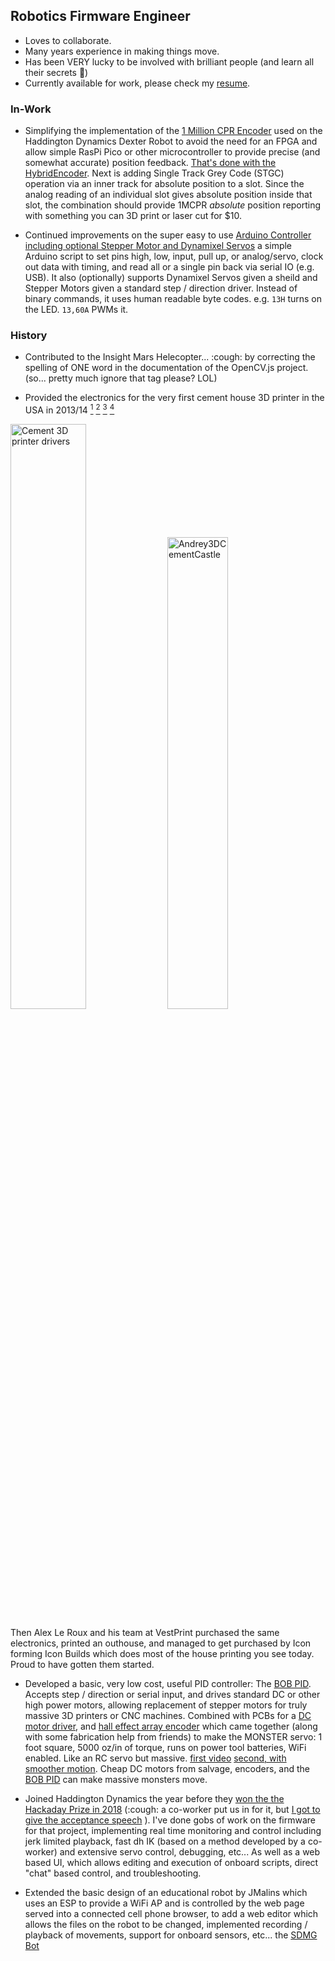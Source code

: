 ## Robotics Firmware Engineer

- Loves to collaborate.
- Many years experience in making things move.
- Has been VERY lucky to be involved with brilliant people (and learn all their secrets 🤫)
- Currently available for work, please check my <a href="https://docs.google.com/document/d/19SGMbVQtF7QBo8nATcOUQLo_2o9t4nHPgO0AcBHvORA/edit?usp=sharing">resume</a>.

### In-Work

- Simplifying the implementation of the [1 Million CPR Encoder](https://github.com/HaddingtonDynamics/Dexter/wiki/Encoders) used on the Haddington Dynamics Dexter Robot to avoid the need for an FPGA and allow simple RasPi Pico or other microcontroller to provide precise (and somewhat accurate) position feedback. [That's done with the HybridEncoder](https://github.com/JamesNewton/HybridDiskEncoder). Next is adding Single Track Grey Code (STGC) operation via an inner track for absolute position to a slot. Since the analog reading of an individual slot gives absolute position inside that slot, the combination should provide 1MCPR _absolute_ position reporting with something you can 3D print or laser cut for $10.

- Continued improvements on the super easy to use [Arduino Controller including optional Stepper Motor and Dynamixel Servos](https://github.com/JamesNewton/Arduino_Dynamixel_Stepper_Controller) a simple Arduino script to set pins high, low, input, pull up, or analog/servo, clock out data with timing, and read all or a single pin back via serial IO (e.g. USB). It also (optionally) supports Dynamixel Servos given a sheild and Stepper Motors given a standard step / direction driver. Instead of binary commands, it uses human readable byte codes. e.g. `13H` turns on the LED. `13,60A` PWMs it. 

### History
- Contributed to the Insight Mars Helecopter... :cough: by correcting the spelling of ONE word in the documentation of the OpenCV.js project. (so... pretty much ignore that tag please? LOL)

- Provided the electronics for the very first cement house 3D printer in the USA in 2013/14 [<sup>1</sup>](https://hackaday.com/2014/05/29/man-builds-concrete-3d-printer-in-his-garage/) [<sup>2</sup>](https://3dprint.com/12933/3d-printed-castle-complete/) [<sup>3</sup>](http://web.archive.org/web/20170328064604/http://americankabuki.blogspot.com/2014/09/minnesotan-man-builds-worlds-first-3d.html) [<sup>4</sup>](https://www.youtube.com/watch?v=aSJXaPGLmIk)

<img alt="Cement 3D printer drivers" width="49%" src="https://github.com/user-attachments/assets/a6195d92-6e6a-486f-bc16-8013e1b4a43c"> <img alt="Andrey3DCementCastle" width="44%" src="https://github.com/user-attachments/assets/a8e1144f-eec2-4d65-8c2c-cb8793ccc69d">

Then Alex Le Roux and his team at VestPrint purchased the same electronics, printed an outhouse, and managed to get purchased by Icon forming Icon Builds which does most of the house printing you see today. Proud to have gotten them started. 

- Developed a basic, very low cost, useful PID controller: The [BOB PID](https://github.com/JamesNewton/BOBPID/). Accepts step / direction or serial input, and drives standard DC or other high power motors, allowing replacement of stepper motors for truly massive 3D printers or CNC machines. Combined with PCBs for a [DC motor driver](https://hackaday.io/project/11419-massmindorg-40-v-18-a-output-dc-motor-drive), and [hall effect array encoder](https://hackaday.io/project/11418-massmindorg-abosoluteincremental-rotary-encoder) which came together (along with some fabrication help from friends) to make the MONSTER servo: 1 foot square, 5000 oz/in of torque, runs on power tool batteries, WiFi enabled. Like an RC servo but massive. [first video](https://www.youtube.com/watch?v=EHmwiAFREVE) [second, with smoother motion](https://www.youtube.com/shorts/ekbzLTYLiSY). Cheap DC motors from salvage, encoders, and the [BOB PID](https://github.com/JamesNewton/BOBPID/?tab=readme-ov-file) can make massive monsters move. 

- Joined Haddington Dynamics the year before they [won the the Hackaday Prize in 2018](https://hackaday.com/2018/11/03/dexter-robotic-arm-wins-the-2018-hackaday-prize/) (:cough: a co-worker put us in for it, but [I got to give the acceptance speech](https://www.youtube.com/live/Mbg8jMhSEIY?si=4Bx6bzOGXUUd0AJf&t=1503) ). I've done gobs of work on the firmware for that project, implementing real time monitoring and control including jerk limited playback, fast dh IK (based on a method developed by a co-worker) and extensive servo control, debugging, etc... As well as a web based UI, which allows editing and execution of onboard scripts, direct "chat" based control, and troubleshooting. 

- Extended the basic design of an educational robot by JMalins which uses an ESP to provide a WiFi AP and is controlled by the web page served into a connected cell phone browser, to add a web editor which allows the files on the robot to be changed, implemented recording / playback of movements, support for onboard sensors, etc... the [SDMG Bot](https://github.com/JamesNewton/SDMG-Web-Bot?tab=readme-ov-file)



<!--
**JamesNewton/JamesNewton** is a ✨ _special_ ✨ repository because its `README.md` (this file) appears on your GitHub profile.

Here are some ideas to get you started:

- 🔭 I’m currently working on ...
- 🌱 I’m currently learning ...
- 👯 I’m looking to collaborate on ...
- 🤔 I’m looking for help with ...
- 💬 Ask me about ...
- 📫 How to reach me: ...
- 😄 Pronouns: ...
- ⚡ Fun fact: ...
-->

